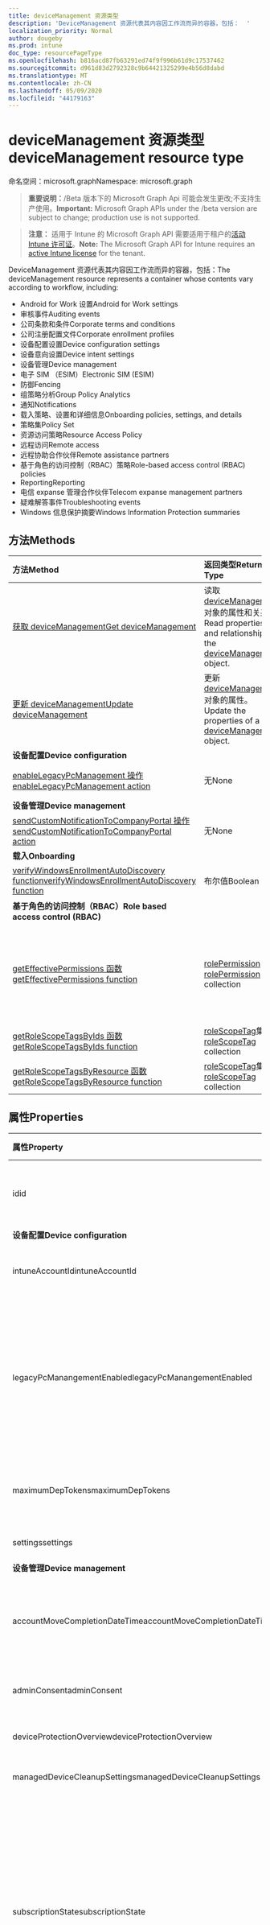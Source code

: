 ```yaml
---
title: deviceManagement 资源类型
description: 'DeviceManagement 资源代表其内容因工作流而异的容器，包括：  '
localization_priority: Normal
author: dougeby
ms.prod: intune
doc_type: resourcePageType
ms.openlocfilehash: b816acd87fb63291ed74f9f996b61d9c17537462
ms.sourcegitcommit: d961d83d2792328c9b64421325299e4b56d8dabd
ms.translationtype: MT
ms.contentlocale: zh-CN
ms.lasthandoff: 05/09/2020
ms.locfileid: "44179163"
---
```

# <a name="devicemanagement-resource-type"></a><span data-ttu-id="e6f63-103">deviceManagement 资源类型</span><span class="sxs-lookup"><span data-stu-id="e6f63-103">deviceManagement resource type</span></span>

<span data-ttu-id="e6f63-104">命名空间：microsoft.graph</span><span class="sxs-lookup"><span data-stu-id="e6f63-104">Namespace: microsoft.graph</span></span>

> <span data-ttu-id="e6f63-105">**重要说明：**/Beta 版本下的 Microsoft Graph Api 可能会发生更改;不支持生产使用。</span><span class="sxs-lookup"><span data-stu-id="e6f63-105">**Important:** Microsoft Graph APIs under the /beta version are subject to change; production use is not supported.</span></span>

> <span data-ttu-id="e6f63-106">**注意：** 适用于 Intune 的 Microsoft Graph API 需要适用于租户的[活动 Intune 许可证](https://go.microsoft.com/fwlink/?linkid=839381)。</span><span class="sxs-lookup"><span data-stu-id="e6f63-106">**Note:** The Microsoft Graph API for Intune requires an [active Intune license](https://go.microsoft.com/fwlink/?linkid=839381) for the tenant.</span></span>

<span data-ttu-id="e6f63-107">DeviceManagement 资源代表其内容因工作流而异的容器，包括：</span><span class="sxs-lookup"><span data-stu-id="e6f63-107">The deviceManagement resource represents a container whose contents vary according to workflow, including:</span></span>  

- <span data-ttu-id="e6f63-108">Android for Work 设置</span><span class="sxs-lookup"><span data-stu-id="e6f63-108">Android for Work settings</span></span>
- <span data-ttu-id="e6f63-109">审核事件</span><span class="sxs-lookup"><span data-stu-id="e6f63-109">Auditing events</span></span>
- <span data-ttu-id="e6f63-110">公司条款和条件</span><span class="sxs-lookup"><span data-stu-id="e6f63-110">Corporate terms and conditions</span></span> 
- <span data-ttu-id="e6f63-111">公司注册配置文件</span><span class="sxs-lookup"><span data-stu-id="e6f63-111">Corporate enrollment profiles</span></span>
- <span data-ttu-id="e6f63-112">设备配置设置</span><span class="sxs-lookup"><span data-stu-id="e6f63-112">Device configuration settings</span></span>
- <span data-ttu-id="e6f63-113">设备意向设置</span><span class="sxs-lookup"><span data-stu-id="e6f63-113">Device intent settings</span></span>
- <span data-ttu-id="e6f63-114">设备管理</span><span class="sxs-lookup"><span data-stu-id="e6f63-114">Device management</span></span>
- <span data-ttu-id="e6f63-115">电子 SIM （ESIM）</span><span class="sxs-lookup"><span data-stu-id="e6f63-115">Electronic SIM (ESIM)</span></span>
- <span data-ttu-id="e6f63-116">防御</span><span class="sxs-lookup"><span data-stu-id="e6f63-116">Fencing</span></span>
- <span data-ttu-id="e6f63-117">组策略分析</span><span class="sxs-lookup"><span data-stu-id="e6f63-117">Group Policy Analytics</span></span>
- <span data-ttu-id="e6f63-118">通知</span><span class="sxs-lookup"><span data-stu-id="e6f63-118">Notifications</span></span>
- <span data-ttu-id="e6f63-119">载入策略、设置和详细信息</span><span class="sxs-lookup"><span data-stu-id="e6f63-119">Onboarding policies, settings, and details</span></span>
- <span data-ttu-id="e6f63-120">策略集</span><span class="sxs-lookup"><span data-stu-id="e6f63-120">Policy Set</span></span>
- <span data-ttu-id="e6f63-121">资源访问策略</span><span class="sxs-lookup"><span data-stu-id="e6f63-121">Resource Access Policy</span></span>
- <span data-ttu-id="e6f63-122">远程访问</span><span class="sxs-lookup"><span data-stu-id="e6f63-122">Remote access</span></span>
- <span data-ttu-id="e6f63-123">远程协助合作伙伴</span><span class="sxs-lookup"><span data-stu-id="e6f63-123">Remote assistance partners</span></span>
- <span data-ttu-id="e6f63-124">基于角色的访问控制（RBAC）策略</span><span class="sxs-lookup"><span data-stu-id="e6f63-124">Role-based access control (RBAC) policies</span></span>
- <span data-ttu-id="e6f63-125">Reporting</span><span class="sxs-lookup"><span data-stu-id="e6f63-125">Reporting</span></span>
- <span data-ttu-id="e6f63-126">电信 expanse 管理合作伙伴</span><span class="sxs-lookup"><span data-stu-id="e6f63-126">Telecom expanse management partners</span></span>
- <span data-ttu-id="e6f63-127">疑难解答事件</span><span class="sxs-lookup"><span data-stu-id="e6f63-127">Troubleshooting events</span></span>
- <span data-ttu-id="e6f63-128">Windows 信息保护摘要</span><span class="sxs-lookup"><span data-stu-id="e6f63-128">Windows Information Protection summaries</span></span>

## <a name="methods"></a><span data-ttu-id="e6f63-129">方法</span><span class="sxs-lookup"><span data-stu-id="e6f63-129">Methods</span></span>
|<span data-ttu-id="e6f63-130">方法</span><span class="sxs-lookup"><span data-stu-id="e6f63-130">Method</span></span>|<span data-ttu-id="e6f63-131">返回类型</span><span class="sxs-lookup"><span data-stu-id="e6f63-131">Return Type</span></span>|<span data-ttu-id="e6f63-132">说明</span><span class="sxs-lookup"><span data-stu-id="e6f63-132">Description</span></span>|
|:---|:---|:---|
|[<span data-ttu-id="e6f63-133">获取 deviceManagement</span><span class="sxs-lookup"><span data-stu-id="e6f63-133">Get deviceManagement</span></span>](../api/intune-shared-devicemanagement-get.md)|<span data-ttu-id="e6f63-134">读取 [deviceManagement](../resources/intune-shared-devicemanagement.md) 对象的属性和关系。</span><span class="sxs-lookup"><span data-stu-id="e6f63-134">Read properties and relationships of the [deviceManagement](../resources/intune-shared-devicemanagement.md) object.</span></span>|
|[<span data-ttu-id="e6f63-135">更新 deviceManagement</span><span class="sxs-lookup"><span data-stu-id="e6f63-135">Update deviceManagement</span></span>](../api/intune-shared-devicemanagement-update.md)|<span data-ttu-id="e6f63-136">更新 [deviceManagement](../resources/intune-shared-devicemanagement.md) 对象的属性。</span><span class="sxs-lookup"><span data-stu-id="e6f63-136">Update the properties of a [deviceManagement](../resources/intune-shared-devicemanagement.md) object.</span></span>|
|<span data-ttu-id="e6f63-137">**设备配置**</span><span class="sxs-lookup"><span data-stu-id="e6f63-137">**Device configuration**</span></span>|
|[<span data-ttu-id="e6f63-138">enableLegacyPcManagement 操作</span><span class="sxs-lookup"><span data-stu-id="e6f63-138">enableLegacyPcManagement action</span></span>](../api/intune-shared-devicemanagement-enablelegacypcmanagement.md)|<span data-ttu-id="e6f63-139">无</span><span class="sxs-lookup"><span data-stu-id="e6f63-139">None</span></span>|<span data-ttu-id="e6f63-140">尚未记录</span><span class="sxs-lookup"><span data-stu-id="e6f63-140">Not yet documented</span></span>|
|<span data-ttu-id="e6f63-141">**设备管理**</span><span class="sxs-lookup"><span data-stu-id="e6f63-141">**Device management**</span></span>|
|[<span data-ttu-id="e6f63-142">sendCustomNotificationToCompanyPortal 操作</span><span class="sxs-lookup"><span data-stu-id="e6f63-142">sendCustomNotificationToCompanyPortal action</span></span>](../api/intune-shared-devicemanagement-sendcustomnotificationtocompanyportal.md)|<span data-ttu-id="e6f63-143">无</span><span class="sxs-lookup"><span data-stu-id="e6f63-143">None</span></span>|<span data-ttu-id="e6f63-144">尚未记录</span><span class="sxs-lookup"><span data-stu-id="e6f63-144">Not yet documented</span></span>|
|<span data-ttu-id="e6f63-145">**载入**</span><span class="sxs-lookup"><span data-stu-id="e6f63-145">**Onboarding**</span></span>|
|[<span data-ttu-id="e6f63-146">verifyWindowsEnrollmentAutoDiscovery function</span><span class="sxs-lookup"><span data-stu-id="e6f63-146">verifyWindowsEnrollmentAutoDiscovery function</span></span>](../api/intune-shared-devicemanagement-verifywindowsenrollmentautodiscovery.md)|<span data-ttu-id="e6f63-147">布尔值</span><span class="sxs-lookup"><span data-stu-id="e6f63-147">Boolean</span></span>|<span data-ttu-id="e6f63-148">尚未记录</span><span class="sxs-lookup"><span data-stu-id="e6f63-148">Not yet documented</span></span>|
|<span data-ttu-id="e6f63-149">**基于角色的访问控制（RBAC）**</span><span class="sxs-lookup"><span data-stu-id="e6f63-149">**Role based access control (RBAC)**</span></span>|
|[<span data-ttu-id="e6f63-150">getEffectivePermissions 函数</span><span class="sxs-lookup"><span data-stu-id="e6f63-150">getEffectivePermissions function</span></span>](../api/intune-shared-devicemanagement-geteffectivepermissions.md)|<span data-ttu-id="e6f63-151">[rolePermission](../resources/intune-rbac-rolepermission.md) 集合</span><span class="sxs-lookup"><span data-stu-id="e6f63-151">[rolePermission](../resources/intune-rbac-rolepermission.md) collection</span></span>|<span data-ttu-id="e6f63-152">检索当前验证的用户的有效权限</span><span class="sxs-lookup"><span data-stu-id="e6f63-152">Retrieves the effective permissions of the currently authenticated user</span></span>|
|[<span data-ttu-id="e6f63-153">getRoleScopeTagsByIds 函数</span><span class="sxs-lookup"><span data-stu-id="e6f63-153">getRoleScopeTagsByIds function</span></span>](../api/intune-shared-devicemanagement-getrolescopetagsbyids.md)|<span data-ttu-id="e6f63-154">[roleScopeTag](../resources/intune-rbac-rolescopetag.md)集合</span><span class="sxs-lookup"><span data-stu-id="e6f63-154">[roleScopeTag](../resources/intune-rbac-rolescopetag.md) collection</span></span>|<span data-ttu-id="e6f63-155">尚未记录</span><span class="sxs-lookup"><span data-stu-id="e6f63-155">Not yet documented</span></span>|
|[<span data-ttu-id="e6f63-156">getRoleScopeTagsByResource 函数</span><span class="sxs-lookup"><span data-stu-id="e6f63-156">getRoleScopeTagsByResource function</span></span>](../api/intune-shared-devicemanagement-getrolescopetagsbyresource.md)|<span data-ttu-id="e6f63-157">[roleScopeTag](../resources/intune-rbac-rolescopetag.md)集合</span><span class="sxs-lookup"><span data-stu-id="e6f63-157">[roleScopeTag](../resources/intune-rbac-rolescopetag.md) collection</span></span>|<span data-ttu-id="e6f63-158">尚未记录</span><span class="sxs-lookup"><span data-stu-id="e6f63-158">Not yet documented</span></span>|


## <a name="properties"></a><span data-ttu-id="e6f63-159">属性</span><span class="sxs-lookup"><span data-stu-id="e6f63-159">Properties</span></span>
|<span data-ttu-id="e6f63-160">属性</span><span class="sxs-lookup"><span data-stu-id="e6f63-160">Property</span></span>|<span data-ttu-id="e6f63-161">类型</span><span class="sxs-lookup"><span data-stu-id="e6f63-161">Type</span></span>|<span data-ttu-id="e6f63-162">说明</span><span class="sxs-lookup"><span data-stu-id="e6f63-162">Description</span></span>|
|:---|:---|:---|
|<span data-ttu-id="e6f63-163">id</span><span class="sxs-lookup"><span data-stu-id="e6f63-163">id</span></span>|<span data-ttu-id="e6f63-164">字符串</span><span class="sxs-lookup"><span data-stu-id="e6f63-164">String</span></span>|<span data-ttu-id="e6f63-165">与设备关联的唯一标识符。</span><span class="sxs-lookup"><span data-stu-id="e6f63-165">Unique identifier associated with the device.</span></span>|
|<span data-ttu-id="e6f63-166">**设备配置**</span><span class="sxs-lookup"><span data-stu-id="e6f63-166">**Device configuration**</span></span>|
|<span data-ttu-id="e6f63-167">intuneAccountId</span><span class="sxs-lookup"><span data-stu-id="e6f63-167">intuneAccountId</span></span>|<span data-ttu-id="e6f63-168">Guid</span><span class="sxs-lookup"><span data-stu-id="e6f63-168">Guid</span></span>|<span data-ttu-id="e6f63-169">给定租户的 Intune 帐户 ID</span><span class="sxs-lookup"><span data-stu-id="e6f63-169">Intune Account ID for given tenant</span></span>|
|<span data-ttu-id="e6f63-170">legacyPcManangementEnabled</span><span class="sxs-lookup"><span data-stu-id="e6f63-170">legacyPcManangementEnabled</span></span>|<span data-ttu-id="e6f63-171">Boolean</span><span class="sxs-lookup"><span data-stu-id="e6f63-171">Boolean</span></span>|<span data-ttu-id="e6f63-172">用于为此帐户启用非 MDM 托管旧版 PC 管理的属性。</span><span class="sxs-lookup"><span data-stu-id="e6f63-172">The property to enable Non-MDM managed legacy PC management for this account.</span></span> <span data-ttu-id="e6f63-173">此属性是只读的。</span><span class="sxs-lookup"><span data-stu-id="e6f63-173">This property is read-only.</span></span>|
|<span data-ttu-id="e6f63-174">maximumDepTokens</span><span class="sxs-lookup"><span data-stu-id="e6f63-174">maximumDepTokens</span></span>|<span data-ttu-id="e6f63-175">Int32</span><span class="sxs-lookup"><span data-stu-id="e6f63-175">Int32</span></span>|<span data-ttu-id="e6f63-176">每个租户允许的最大 DEP 令牌数。</span><span class="sxs-lookup"><span data-stu-id="e6f63-176">Maximum number of DEP tokens allowed per-tenant.</span></span>|
|<span data-ttu-id="e6f63-177">settings</span><span class="sxs-lookup"><span data-stu-id="e6f63-177">settings</span></span>|[<span data-ttu-id="e6f63-178">deviceManagementSettings</span><span class="sxs-lookup"><span data-stu-id="e6f63-178">deviceManagementSettings</span></span>](../resources/intune-deviceconfig-devicemanagementsettings.md)|<span data-ttu-id="e6f63-179">帐户级别设置。</span><span class="sxs-lookup"><span data-stu-id="e6f63-179">Account level settings.</span></span>|
|<span data-ttu-id="e6f63-180">**设备管理**</span><span class="sxs-lookup"><span data-stu-id="e6f63-180">**Device management**</span></span>|
|<span data-ttu-id="e6f63-181">accountMoveCompletionDateTime</span><span class="sxs-lookup"><span data-stu-id="e6f63-181">accountMoveCompletionDateTime</span></span>|<span data-ttu-id="e6f63-182">DateTimeOffset</span><span class="sxs-lookup"><span data-stu-id="e6f63-182">DateTimeOffset</span></span>|<span data-ttu-id="e6f63-183">租户数据在 scaleunits 之间移动的日期 & 时间。</span><span class="sxs-lookup"><span data-stu-id="e6f63-183">The date & time when tenant data moved between scaleunits.</span></span>|
|<span data-ttu-id="e6f63-184">adminConsent</span><span class="sxs-lookup"><span data-stu-id="e6f63-184">adminConsent</span></span>|[<span data-ttu-id="e6f63-185">adminConsent</span><span class="sxs-lookup"><span data-stu-id="e6f63-185">adminConsent</span></span>](../resources/intune-devices-adminconsent.md)|<span data-ttu-id="e6f63-186">管理员同意信息。</span><span class="sxs-lookup"><span data-stu-id="e6f63-186">Admin consent information.</span></span>|
|<span data-ttu-id="e6f63-187">deviceProtectionOverview</span><span class="sxs-lookup"><span data-stu-id="e6f63-187">deviceProtectionOverview</span></span>|[<span data-ttu-id="e6f63-188">deviceProtectionOverview</span><span class="sxs-lookup"><span data-stu-id="e6f63-188">deviceProtectionOverview</span></span>](../resources/intune-devices-deviceprotectionoverview.md)|<span data-ttu-id="e6f63-189">设备保护概述。</span><span class="sxs-lookup"><span data-stu-id="e6f63-189">Device protection overview.</span></span>|
|<span data-ttu-id="e6f63-190">managedDeviceCleanupSettings</span><span class="sxs-lookup"><span data-stu-id="e6f63-190">managedDeviceCleanupSettings</span></span>|[<span data-ttu-id="e6f63-191">managedDeviceCleanupSettings</span><span class="sxs-lookup"><span data-stu-id="e6f63-191">managedDeviceCleanupSettings</span></span>](../resources/intune-devices-manageddevicecleanupsettings.md)|<span data-ttu-id="e6f63-192">设备清理规则</span><span class="sxs-lookup"><span data-stu-id="e6f63-192">Device cleanup rule</span></span>|
|<span data-ttu-id="e6f63-193">subscriptionState</span><span class="sxs-lookup"><span data-stu-id="e6f63-193">subscriptionState</span></span>|[<span data-ttu-id="e6f63-194">deviceManagementSubscriptionState</span><span class="sxs-lookup"><span data-stu-id="e6f63-194">deviceManagementSubscriptionState</span></span>](../resources/intune-devices-devicemanagementsubscriptionstate.md)|<span data-ttu-id="e6f63-195">租户移动设备管理订阅状态。</span><span class="sxs-lookup"><span data-stu-id="e6f63-195">Tenant mobile device management subscription state.</span></span> <span data-ttu-id="e6f63-196">可取值为：`pending`、`active`、`warning`、`disabled`、`deleted`、`blocked`、`lockedOut`。</span><span class="sxs-lookup"><span data-stu-id="e6f63-196">Possible values are: `pending`, `active`, `warning`, `disabled`, `deleted`, `blocked`, `lockedOut`.</span></span>|
|<span data-ttu-id="e6f63-197">订阅</span><span class="sxs-lookup"><span data-stu-id="e6f63-197">subscriptions</span></span>|[<span data-ttu-id="e6f63-198">deviceManagementSubscriptions</span><span class="sxs-lookup"><span data-stu-id="e6f63-198">deviceManagementSubscriptions</span></span>](../resources/intune-devices-devicemanagementsubscriptions.md)|<span data-ttu-id="e6f63-199">租户的订阅。</span><span class="sxs-lookup"><span data-stu-id="e6f63-199">Tenant's Subscription.</span></span> <span data-ttu-id="e6f63-200">可取值为：`none`、`intune`、`office365`、`intunePremium`、`intune_EDU`、`intune_SMB`。</span><span class="sxs-lookup"><span data-stu-id="e6f63-200">Possible values are: `none`, `intune`, `office365`, `intunePremium`, `intune_EDU`, `intune_SMB`.</span></span>|
|<span data-ttu-id="e6f63-201">windowsMalwareOverview</span><span class="sxs-lookup"><span data-stu-id="e6f63-201">windowsMalwareOverview</span></span>|[<span data-ttu-id="e6f63-202">windowsMalwareOverview</span><span class="sxs-lookup"><span data-stu-id="e6f63-202">windowsMalwareOverview</span></span>](../resources/intune-devices-windowsmalwareoverview.md)|<span data-ttu-id="e6f63-203">Windows 设备的恶意软件概述。</span><span class="sxs-lookup"><span data-stu-id="e6f63-203">Malware overview for windows devices.</span></span>|
|<span data-ttu-id="e6f63-204">**组策略分析**</span><span class="sxs-lookup"><span data-stu-id="e6f63-204">**Group Policy Analytics**</span></span>|
|<span data-ttu-id="e6f63-205">groupPolicyObjectFiles</span><span class="sxs-lookup"><span data-stu-id="e6f63-205">groupPolicyObjectFiles</span></span>|<span data-ttu-id="e6f63-206">[groupPolicyObjectFile](../resources/intune-gpanalyticsservice-grouppolicyobjectfile.md)集合</span><span class="sxs-lookup"><span data-stu-id="e6f63-206">[groupPolicyObjectFile](../resources/intune-gpanalyticsservice-grouppolicyobjectfile.md) collection</span></span>|<span data-ttu-id="e6f63-207">已上载的组策略对象文件的列表。</span><span class="sxs-lookup"><span data-stu-id="e6f63-207">A list of Group Policy Object files uploaded.</span></span>|
|<span data-ttu-id="e6f63-208">**载入**</span><span class="sxs-lookup"><span data-stu-id="e6f63-208">**Onboarding**</span></span>|
|<span data-ttu-id="e6f63-209">intuneBrand</span><span class="sxs-lookup"><span data-stu-id="e6f63-209">intuneBrand</span></span>|[<span data-ttu-id="e6f63-210">intuneBrand</span><span class="sxs-lookup"><span data-stu-id="e6f63-210">intuneBrand</span></span>](../resources/intune-onboarding-intunebrand.md)|<span data-ttu-id="e6f63-211">intuneBrand 包含在自定义公司门户应用程序以及最终用户 Web 门户的外观时使用的数据。</span><span class="sxs-lookup"><span data-stu-id="e6f63-211">intuneBrand contains data which is used in customizing the appearance of the Company Portal applications as well as the end user web portal.</span></span>|
|<span data-ttu-id="e6f63-212">**Odj**</span><span class="sxs-lookup"><span data-stu-id="e6f63-212">**Odj**</span></span>|
|<span data-ttu-id="e6f63-213">domainJoinConnectors</span><span class="sxs-lookup"><span data-stu-id="e6f63-213">domainJoinConnectors</span></span>|<span data-ttu-id="e6f63-214">[deviceManagementDomainJoinConnector](../resources/intune-odj-devicemanagementdomainjoinconnector.md)集合</span><span class="sxs-lookup"><span data-stu-id="e6f63-214">[deviceManagementDomainJoinConnector](../resources/intune-odj-devicemanagementdomainjoinconnector.md) collection</span></span>|<span data-ttu-id="e6f63-215">连接器对象的列表。</span><span class="sxs-lookup"><span data-stu-id="e6f63-215">A list of connector objects.</span></span>|

## <a name="relationships"></a><span data-ttu-id="e6f63-216">关系</span><span class="sxs-lookup"><span data-stu-id="e6f63-216">Relationships</span></span>
|<span data-ttu-id="e6f63-217">关系</span><span class="sxs-lookup"><span data-stu-id="e6f63-217">Relationship</span></span>|<span data-ttu-id="e6f63-218">类型</span><span class="sxs-lookup"><span data-stu-id="e6f63-218">Type</span></span>|<span data-ttu-id="e6f63-219">产品介绍&nbsp;&nbsp;&nbsp;&nbsp;&nbsp;&nbsp;&nbsp;</span><span class="sxs-lookup"><span data-stu-id="e6f63-219">Description&nbsp;&nbsp;&nbsp;&nbsp;&nbsp;&nbsp;&nbsp;</span></span>|
|:---|:---|:---|
|<span data-ttu-id="e6f63-220">**适用于工作的 Android**</span><span class="sxs-lookup"><span data-stu-id="e6f63-220">**Android for Work**</span></span>|
|<span data-ttu-id="e6f63-221">androidDeviceOwnerEnrollmentProfiles</span><span class="sxs-lookup"><span data-stu-id="e6f63-221">androidDeviceOwnerEnrollmentProfiles</span></span>|<span data-ttu-id="e6f63-222">[androidDeviceOwnerEnrollmentProfile](../resources/intune-androidforwork-androiddeviceownerenrollmentprofile.md)集合</span><span class="sxs-lookup"><span data-stu-id="e6f63-222">[androidDeviceOwnerEnrollmentProfile](../resources/intune-androidforwork-androiddeviceownerenrollmentprofile.md) collection</span></span>|<span data-ttu-id="e6f63-223">Android 设备所有者注册配置文件实体。</span><span class="sxs-lookup"><span data-stu-id="e6f63-223">Android device owner enrollment profile entities.</span></span>|
|<span data-ttu-id="e6f63-224">androidForWorkAppConfigurationSchemas</span><span class="sxs-lookup"><span data-stu-id="e6f63-224">androidForWorkAppConfigurationSchemas</span></span>|<span data-ttu-id="e6f63-225">[androidForWorkAppConfigurationSchema](../resources/intune-androidforwork-androidforworkappconfigurationschema.md) 集合</span><span class="sxs-lookup"><span data-stu-id="e6f63-225">[androidForWorkAppConfigurationSchema](../resources/intune-androidforwork-androidforworkappconfigurationschema.md) collection</span></span>|<span data-ttu-id="e6f63-226">Android for Work 应用配置架构实体。</span><span class="sxs-lookup"><span data-stu-id="e6f63-226">Android for Work app configuration schema entities.</span></span>|
|<span data-ttu-id="e6f63-227">androidForWorkEnrollmentProfiles</span><span class="sxs-lookup"><span data-stu-id="e6f63-227">androidForWorkEnrollmentProfiles</span></span>|<span data-ttu-id="e6f63-228">[androidForWorkEnrollmentProfile](../resources/intune-androidforwork-androidforworkenrollmentprofile.md) 集合</span><span class="sxs-lookup"><span data-stu-id="e6f63-228">[androidForWorkEnrollmentProfile](../resources/intune-androidforwork-androidforworkenrollmentprofile.md) collection</span></span>|<span data-ttu-id="e6f63-229">Android for Work 注册配置文件实体。</span><span class="sxs-lookup"><span data-stu-id="e6f63-229">Android for Work enrollment profile entities.</span></span>|
|<span data-ttu-id="e6f63-230">androidForWorkSettings</span><span class="sxs-lookup"><span data-stu-id="e6f63-230">androidForWorkSettings</span></span>|[<span data-ttu-id="e6f63-231">androidForWorkSettings</span><span class="sxs-lookup"><span data-stu-id="e6f63-231">androidForWorkSettings</span></span>](../resources/intune-androidforwork-androidforworksettings.md)|<span data-ttu-id="e6f63-232">Android for Work 设置单例实体。</span><span class="sxs-lookup"><span data-stu-id="e6f63-232">The singleton Android for Work settings entity.</span></span>|
|<span data-ttu-id="e6f63-233">androidManagedStoreAccountEnterpriseSettings</span><span class="sxs-lookup"><span data-stu-id="e6f63-233">androidManagedStoreAccountEnterpriseSettings</span></span>|[<span data-ttu-id="e6f63-234">androidManagedStoreAccountEnterpriseSettings</span><span class="sxs-lookup"><span data-stu-id="e6f63-234">androidManagedStoreAccountEnterpriseSettings</span></span>](../resources/intune-androidforwork-androidmanagedstoreaccountenterprisesettings.md)|<span data-ttu-id="e6f63-235">Singleton Android 托管存储帐户企业设置实体。</span><span class="sxs-lookup"><span data-stu-id="e6f63-235">The singleton Android managed store account enterprise settings entity.</span></span>|
|<span data-ttu-id="e6f63-236">androidManagedStoreAppConfigurationSchemas</span><span class="sxs-lookup"><span data-stu-id="e6f63-236">androidManagedStoreAppConfigurationSchemas</span></span>|<span data-ttu-id="e6f63-237">[androidManagedStoreAppConfigurationSchema](../resources/intune-androidforwork-androidmanagedstoreappconfigurationschema.md)集合</span><span class="sxs-lookup"><span data-stu-id="e6f63-237">[androidManagedStoreAppConfigurationSchema](../resources/intune-androidforwork-androidmanagedstoreappconfigurationschema.md) collection</span></span>|<span data-ttu-id="e6f63-238">Android 企业应用配置架构实体。</span><span class="sxs-lookup"><span data-stu-id="e6f63-238">Android Enterprise app configuration schema entities.</span></span>|
|<span data-ttu-id="e6f63-239">**审核**</span><span class="sxs-lookup"><span data-stu-id="e6f63-239">**Auditing**</span></span>|
|<span data-ttu-id="e6f63-240">auditEvents</span><span class="sxs-lookup"><span data-stu-id="e6f63-240">auditEvents</span></span>|<span data-ttu-id="e6f63-241">[auditEvent](../resources/intune-auditing-auditevent.md) 集合</span><span class="sxs-lookup"><span data-stu-id="e6f63-241">[auditEvent](../resources/intune-auditing-auditevent.md) collection</span></span>|<span data-ttu-id="e6f63-242">审核事件</span><span class="sxs-lookup"><span data-stu-id="e6f63-242">The Audit Events</span></span>|
|<span data-ttu-id="e6f63-243">**公司条款**</span><span class="sxs-lookup"><span data-stu-id="e6f63-243">**Company terms**</span></span>|
|<span data-ttu-id="e6f63-244">termsAndConditions</span><span class="sxs-lookup"><span data-stu-id="e6f63-244">termsAndConditions</span></span>|<span data-ttu-id="e6f63-245">[termsAndConditions](../resources/intune-companyterms-termsandconditions.md) 集合</span><span class="sxs-lookup"><span data-stu-id="e6f63-245">[termsAndConditions](../resources/intune-companyterms-termsandconditions.md) collection</span></span>|<span data-ttu-id="e6f63-246">与公司的设备管理关联的条款和条件。</span><span class="sxs-lookup"><span data-stu-id="e6f63-246">The terms and conditions associated with device management of the company.</span></span>|
|<span data-ttu-id="e6f63-247">**公司注册**</span><span class="sxs-lookup"><span data-stu-id="e6f63-247">**Corporate enrollment**</span></span>|
|<span data-ttu-id="e6f63-248">enrollmentProfiles</span><span class="sxs-lookup"><span data-stu-id="e6f63-248">enrollmentProfiles</span></span>|<span data-ttu-id="e6f63-249">[enrollmentProfile](../resources/intune-enrollment-enrollmentprofile.md)集合</span><span class="sxs-lookup"><span data-stu-id="e6f63-249">[enrollmentProfile](../resources/intune-enrollment-enrollmentprofile.md) collection</span></span>|<span data-ttu-id="e6f63-250">注册配置文件。</span><span class="sxs-lookup"><span data-stu-id="e6f63-250">The enrollment profiles.</span></span>|
|<span data-ttu-id="e6f63-251">importedAppleDeviceIdentities</span><span class="sxs-lookup"><span data-stu-id="e6f63-251">importedAppleDeviceIdentities</span></span>|<span data-ttu-id="e6f63-252">[importedAppleDeviceIdentity](../resources/intune-enrollment-importedappledeviceidentity.md)集合</span><span class="sxs-lookup"><span data-stu-id="e6f63-252">[importedAppleDeviceIdentity](../resources/intune-enrollment-importedappledeviceidentity.md) collection</span></span>|<span data-ttu-id="e6f63-253">导入的 Apple 设备标识。</span><span class="sxs-lookup"><span data-stu-id="e6f63-253">The imported Apple device identities.</span></span>|
|<span data-ttu-id="e6f63-254">importedDeviceIdentities</span><span class="sxs-lookup"><span data-stu-id="e6f63-254">importedDeviceIdentities</span></span>|<span data-ttu-id="e6f63-255">[importedDeviceIdentity](../resources/intune-enrollment-importeddeviceidentity.md)集合</span><span class="sxs-lookup"><span data-stu-id="e6f63-255">[importedDeviceIdentity](../resources/intune-enrollment-importeddeviceidentity.md) collection</span></span>|<span data-ttu-id="e6f63-256">导入的设备标识。</span><span class="sxs-lookup"><span data-stu-id="e6f63-256">The imported device identities.</span></span>|
|<span data-ttu-id="e6f63-257">**设备配置**</span><span class="sxs-lookup"><span data-stu-id="e6f63-257">**Device configuration**</span></span>|
|<span data-ttu-id="e6f63-258">advancedThreatProtectionOnboardingStateSummary</span><span class="sxs-lookup"><span data-stu-id="e6f63-258">advancedThreatProtectionOnboardingStateSummary</span></span>|[<span data-ttu-id="e6f63-259">advancedThreatProtectionOnboardingStateSummary</span><span class="sxs-lookup"><span data-stu-id="e6f63-259">advancedThreatProtectionOnboardingStateSummary</span></span>](../resources/intune-deviceconfig-advancedthreatprotectiononboardingstatesummary.md)|<span data-ttu-id="e6f63-260">此帐户的 ATP 载入状态的摘要状态。</span><span class="sxs-lookup"><span data-stu-id="e6f63-260">The summary state of ATP onboarding state for this account.</span></span>|
|<span data-ttu-id="e6f63-261">cartToClassAssociations</span><span class="sxs-lookup"><span data-stu-id="e6f63-261">cartToClassAssociations</span></span>|<span data-ttu-id="e6f63-262">[cartToClassAssociation](../resources/intune-deviceconfig-carttoclassassociation.md)集合</span><span class="sxs-lookup"><span data-stu-id="e6f63-262">[cartToClassAssociation](../resources/intune-deviceconfig-carttoclassassociation.md) collection</span></span>|<span data-ttu-id="e6f63-263">到类关联的购物车。</span><span class="sxs-lookup"><span data-stu-id="e6f63-263">The Cart To Class Associations.</span></span>|
|<span data-ttu-id="e6f63-264">deviceCompliancePolicies</span><span class="sxs-lookup"><span data-stu-id="e6f63-264">deviceCompliancePolicies</span></span>|<span data-ttu-id="e6f63-265">[deviceCompliancePolicy](../resources/intune-shared-devicecompliancepolicy.md) 集合</span><span class="sxs-lookup"><span data-stu-id="e6f63-265">[deviceCompliancePolicy](../resources/intune-shared-devicecompliancepolicy.md) collection</span></span>|<span data-ttu-id="e6f63-266">设备符合性策略。</span><span class="sxs-lookup"><span data-stu-id="e6f63-266">The device compliance policies.</span></span>|
|<span data-ttu-id="e6f63-267">deviceCompliancePolicyDeviceStateSummary</span><span class="sxs-lookup"><span data-stu-id="e6f63-267">deviceCompliancePolicyDeviceStateSummary</span></span>|[<span data-ttu-id="e6f63-268">deviceCompliancePolicyDeviceStateSummary</span><span class="sxs-lookup"><span data-stu-id="e6f63-268">deviceCompliancePolicyDeviceStateSummary</span></span>](../resources/intune-deviceconfig-devicecompliancepolicydevicestatesummary.md)|<span data-ttu-id="e6f63-269">此帐户的设备符合性状态摘要。</span><span class="sxs-lookup"><span data-stu-id="e6f63-269">The device compliance state summary for this account.</span></span>|
|<span data-ttu-id="e6f63-270">deviceCompliancePolicySettingStateSummaries</span><span class="sxs-lookup"><span data-stu-id="e6f63-270">deviceCompliancePolicySettingStateSummaries</span></span>|<span data-ttu-id="e6f63-271">[deviceCompliancePolicySettingStateSummary](../resources/intune-deviceconfig-devicecompliancepolicysettingstatesummary.md) 集合</span><span class="sxs-lookup"><span data-stu-id="e6f63-271">[deviceCompliancePolicySettingStateSummary](../resources/intune-deviceconfig-devicecompliancepolicysettingstatesummary.md) collection</span></span>|<span data-ttu-id="e6f63-272">此帐户的符合性设置的摘要状态。</span><span class="sxs-lookup"><span data-stu-id="e6f63-272">The summary states of compliance policy settings for this account.</span></span>|
|<span data-ttu-id="e6f63-273">deviceConfigurationConflictSummary</span><span class="sxs-lookup"><span data-stu-id="e6f63-273">deviceConfigurationConflictSummary</span></span>|<span data-ttu-id="e6f63-274">[deviceConfigurationConflictSummary](../resources/intune-deviceconfig-deviceconfigurationconflictsummary.md)集合</span><span class="sxs-lookup"><span data-stu-id="e6f63-274">[deviceConfigurationConflictSummary](../resources/intune-deviceconfig-deviceconfigurationconflictsummary.md) collection</span></span>|<span data-ttu-id="e6f63-275">此帐户的 "冲突" 状态的策略摘要。</span><span class="sxs-lookup"><span data-stu-id="e6f63-275">Summary of policies in conflict state for this account.</span></span>|
|<span data-ttu-id="e6f63-276">deviceConfigurationDeviceStateSummaries</span><span class="sxs-lookup"><span data-stu-id="e6f63-276">deviceConfigurationDeviceStateSummaries</span></span>|[<span data-ttu-id="e6f63-277">deviceConfigurationDeviceStateSummary</span><span class="sxs-lookup"><span data-stu-id="e6f63-277">deviceConfigurationDeviceStateSummary</span></span>](../resources/intune-deviceconfig-deviceconfigurationdevicestatesummary.md)|<span data-ttu-id="e6f63-278">此帐户的设备配置设备状态摘要。</span><span class="sxs-lookup"><span data-stu-id="e6f63-278">The device configuration device state summary for this account.</span></span>|
|<span data-ttu-id="e6f63-279">deviceConfigurationRestrictedAppsViolations</span><span class="sxs-lookup"><span data-stu-id="e6f63-279">deviceConfigurationRestrictedAppsViolations</span></span>|<span data-ttu-id="e6f63-280">[restrictedAppsViolation](../resources/intune-deviceconfig-restrictedappsviolation.md)集合</span><span class="sxs-lookup"><span data-stu-id="e6f63-280">[restrictedAppsViolation](../resources/intune-deviceconfig-restrictedappsviolation.md) collection</span></span>|<span data-ttu-id="e6f63-281">此帐户的受限制的应用程序冲突。</span><span class="sxs-lookup"><span data-stu-id="e6f63-281">Restricted apps violations for this account.</span></span>|
|<span data-ttu-id="e6f63-282">deviceConfigurations</span><span class="sxs-lookup"><span data-stu-id="e6f63-282">deviceConfigurations</span></span>|<span data-ttu-id="e6f63-283">[deviceConfiguration](../resources/intune-shared-deviceconfiguration.md) 集合</span><span class="sxs-lookup"><span data-stu-id="e6f63-283">[deviceConfiguration](../resources/intune-shared-deviceconfiguration.md) collection</span></span>|<span data-ttu-id="e6f63-284">设备配置。</span><span class="sxs-lookup"><span data-stu-id="e6f63-284">The device configurations.</span></span>|
|<span data-ttu-id="e6f63-285">deviceConfigurationUserStateSummaries</span><span class="sxs-lookup"><span data-stu-id="e6f63-285">deviceConfigurationUserStateSummaries</span></span>|[<span data-ttu-id="e6f63-286">deviceConfigurationUserStateSummary</span><span class="sxs-lookup"><span data-stu-id="e6f63-286">deviceConfigurationUserStateSummary</span></span>](../resources/intune-deviceconfig-deviceconfigurationuserstatesummary.md)|<span data-ttu-id="e6f63-287">此帐户的设备配置用户状态摘要。</span><span class="sxs-lookup"><span data-stu-id="e6f63-287">The device configuration user state summary for this account.</span></span>|
|<span data-ttu-id="e6f63-288">iosUpdateStatuses</span><span class="sxs-lookup"><span data-stu-id="e6f63-288">iosUpdateStatuses</span></span>|<span data-ttu-id="e6f63-289">[iosUpdateDeviceStatus](../resources/intune-deviceconfig-iosupdatedevicestatus.md) 集合</span><span class="sxs-lookup"><span data-stu-id="e6f63-289">[iosUpdateDeviceStatus](../resources/intune-deviceconfig-iosupdatedevicestatus.md) collection</span></span>|<span data-ttu-id="e6f63-290">此帐户的 IOS 软件更新安装状态。</span><span class="sxs-lookup"><span data-stu-id="e6f63-290">The IOS software update installation statuses for this account.</span></span>|
|<span data-ttu-id="e6f63-291">ndesConnectors</span><span class="sxs-lookup"><span data-stu-id="e6f63-291">ndesConnectors</span></span>|<span data-ttu-id="e6f63-292">[ndesConnector](../resources/intune-deviceconfig-ndesconnector.md)集合</span><span class="sxs-lookup"><span data-stu-id="e6f63-292">[ndesConnector](../resources/intune-deviceconfig-ndesconnector.md) collection</span></span>|<span data-ttu-id="e6f63-293">此帐户的 Ndes 连接器的集合。</span><span class="sxs-lookup"><span data-stu-id="e6f63-293">The collection of Ndes connectors for this account.</span></span>|
|<span data-ttu-id="e6f63-294">softwareUpdateStatusSummary</span><span class="sxs-lookup"><span data-stu-id="e6f63-294">softwareUpdateStatusSummary</span></span>|[<span data-ttu-id="e6f63-295">softwareUpdateStatusSummary</span><span class="sxs-lookup"><span data-stu-id="e6f63-295">softwareUpdateStatusSummary</span></span>](../resources/intune-deviceconfig-softwareupdatestatussummary.md)|<span data-ttu-id="e6f63-296">软件更新状态摘要。</span><span class="sxs-lookup"><span data-stu-id="e6f63-296">The software update status summary.</span></span>|
|<span data-ttu-id="e6f63-297">**设备意向**</span><span class="sxs-lookup"><span data-stu-id="e6f63-297">**Device intent**</span></span>|
|<span data-ttu-id="e6f63-298">意向</span><span class="sxs-lookup"><span data-stu-id="e6f63-298">intents</span></span>|<span data-ttu-id="e6f63-299">[deviceManagementIntent](../resources/intune-deviceintent-devicemanagementintent.md)集合</span><span class="sxs-lookup"><span data-stu-id="e6f63-299">[deviceManagementIntent](../resources/intune-deviceintent-devicemanagementintent.md) collection</span></span>|<span data-ttu-id="e6f63-300">设备管理意向</span><span class="sxs-lookup"><span data-stu-id="e6f63-300">The device management intents</span></span>|
|<span data-ttu-id="e6f63-301">settingDefinitions</span><span class="sxs-lookup"><span data-stu-id="e6f63-301">settingDefinitions</span></span>|<span data-ttu-id="e6f63-302">[deviceManagementSettingDefinition](../resources/intune-deviceintent-devicemanagementsettingdefinition.md)集合</span><span class="sxs-lookup"><span data-stu-id="e6f63-302">[deviceManagementSettingDefinition](../resources/intune-deviceintent-devicemanagementsettingdefinition.md) collection</span></span>|<span data-ttu-id="e6f63-303">设备管理意向设置定义</span><span class="sxs-lookup"><span data-stu-id="e6f63-303">The device management intent setting definitions</span></span>|
|<span data-ttu-id="e6f63-304">模版</span><span class="sxs-lookup"><span data-stu-id="e6f63-304">templates</span></span>|<span data-ttu-id="e6f63-305">[deviceManagementTemplate](../resources/intune-deviceintent-devicemanagementtemplate.md)集合</span><span class="sxs-lookup"><span data-stu-id="e6f63-305">[deviceManagementTemplate](../resources/intune-deviceintent-devicemanagementtemplate.md) collection</span></span>|<span data-ttu-id="e6f63-306">可用模板</span><span class="sxs-lookup"><span data-stu-id="e6f63-306">The available templates</span></span>|
|<span data-ttu-id="e6f63-307">categories</span><span class="sxs-lookup"><span data-stu-id="e6f63-307">categories</span></span>|<span data-ttu-id="e6f63-308">[deviceManagementSettingCategory](../resources/intune-deviceintent-devicemanagementsettingcategory.md)集合</span><span class="sxs-lookup"><span data-stu-id="e6f63-308">[deviceManagementSettingCategory](../resources/intune-deviceintent-devicemanagementsettingcategory.md) collection</span></span>|<span data-ttu-id="e6f63-309">可用类别</span><span class="sxs-lookup"><span data-stu-id="e6f63-309">The available categories</span></span>|
|<span data-ttu-id="e6f63-310">**设备管理**</span><span class="sxs-lookup"><span data-stu-id="e6f63-310">**Device management**</span></span>|
|<span data-ttu-id="e6f63-311">applePushNotificationCertificate</span><span class="sxs-lookup"><span data-stu-id="e6f63-311">applePushNotificationCertificate</span></span>|[<span data-ttu-id="e6f63-312">applePushNotificationCertificate</span><span class="sxs-lookup"><span data-stu-id="e6f63-312">applePushNotificationCertificate</span></span>](../resources/intune-devices-applepushnotificationcertificate.md)|<span data-ttu-id="e6f63-313">Apple 推送通知证书。</span><span class="sxs-lookup"><span data-stu-id="e6f63-313">Apple push notification certificate.</span></span>|
|<span data-ttu-id="e6f63-314">dataSharingConsents</span><span class="sxs-lookup"><span data-stu-id="e6f63-314">dataSharingConsents</span></span>|<span data-ttu-id="e6f63-315">[dataSharingConsent](../resources/intune-devices-datasharingconsent.md)集合</span><span class="sxs-lookup"><span data-stu-id="e6f63-315">[dataSharingConsent](../resources/intune-devices-datasharingconsent.md) collection</span></span>|<span data-ttu-id="e6f63-316">数据共享同意。</span><span class="sxs-lookup"><span data-stu-id="e6f63-316">Data sharing consents.</span></span>|
|<span data-ttu-id="e6f63-317">detectedApps</span><span class="sxs-lookup"><span data-stu-id="e6f63-317">detectedApps</span></span>|<span data-ttu-id="e6f63-318">[detectedApp](../resources/intune-devices-detectedapp.md) 集合</span><span class="sxs-lookup"><span data-stu-id="e6f63-318">[detectedApp](../resources/intune-devices-detectedapp.md) collection</span></span>|<span data-ttu-id="e6f63-319">检测到与设备关联的应用的列表。</span><span class="sxs-lookup"><span data-stu-id="e6f63-319">The list of detected apps associated with a device.</span></span>|
|<span data-ttu-id="e6f63-320">deviceManagementScripts</span><span class="sxs-lookup"><span data-stu-id="e6f63-320">deviceManagementScripts</span></span>|<span data-ttu-id="e6f63-321">[deviceManagementScript](../resources/intune-shared-devicemanagementscript.md)集合</span><span class="sxs-lookup"><span data-stu-id="e6f63-321">[deviceManagementScript](../resources/intune-shared-devicemanagementscript.md) collection</span></span>|<span data-ttu-id="e6f63-322">与租户关联的设备管理脚本的列表。</span><span class="sxs-lookup"><span data-stu-id="e6f63-322">The list of device management scripts associated with the tenant.</span></span>|
|<span data-ttu-id="e6f63-323">deviceShellScripts</span><span class="sxs-lookup"><span data-stu-id="e6f63-323">deviceShellScripts</span></span>|<span data-ttu-id="e6f63-324">[deviceShellScript](../resources/intune-devices-deviceshellscript.md)集合</span><span class="sxs-lookup"><span data-stu-id="e6f63-324">[deviceShellScript](../resources/intune-devices-deviceshellscript.md) collection</span></span>|<span data-ttu-id="e6f63-325">与租户关联的设备命令行管理程序脚本列表。</span><span class="sxs-lookup"><span data-stu-id="e6f63-325">The list of device shell scripts associated with the tenant.</span></span>|
|<span data-ttu-id="e6f63-326">deviceHealthScripts</span><span class="sxs-lookup"><span data-stu-id="e6f63-326">deviceHealthScripts</span></span>|<span data-ttu-id="e6f63-327">[deviceHealthScript](../resources/intune-devices-devicehealthscript.md)集合</span><span class="sxs-lookup"><span data-stu-id="e6f63-327">[deviceHealthScript](../resources/intune-devices-devicehealthscript.md) collection</span></span>|<span data-ttu-id="e6f63-328">与租户关联的设备运行状况脚本的列表。</span><span class="sxs-lookup"><span data-stu-id="e6f63-328">The list of device health scripts associated with the tenant.</span></span>|
|<span data-ttu-id="e6f63-329">managedDeviceOverview</span><span class="sxs-lookup"><span data-stu-id="e6f63-329">managedDeviceOverview</span></span>|[<span data-ttu-id="e6f63-330">managedDeviceOverview</span><span class="sxs-lookup"><span data-stu-id="e6f63-330">managedDeviceOverview</span></span>](../resources/intune-devices-manageddeviceoverview.md)|<span data-ttu-id="e6f63-331">设备概述</span><span class="sxs-lookup"><span data-stu-id="e6f63-331">Device overview</span></span>|
|<span data-ttu-id="e6f63-332">managedDevices</span><span class="sxs-lookup"><span data-stu-id="e6f63-332">managedDevices</span></span>|<span data-ttu-id="e6f63-333">[managedDevice](../resources/intune-devices-manageddevice.md) 集合</span><span class="sxs-lookup"><span data-stu-id="e6f63-333">[managedDevice](../resources/intune-devices-manageddevice.md) collection</span></span>|<span data-ttu-id="e6f63-334">托管设备列表。</span><span class="sxs-lookup"><span data-stu-id="e6f63-334">The list of managed devices.</span></span>|
|<span data-ttu-id="e6f63-335">remoteActionAudits</span><span class="sxs-lookup"><span data-stu-id="e6f63-335">remoteActionAudits</span></span>|<span data-ttu-id="e6f63-336">[remoteActionAudit](../resources/intune-devices-remoteactionaudit.md)集合</span><span class="sxs-lookup"><span data-stu-id="e6f63-336">[remoteActionAudit](../resources/intune-devices-remoteactionaudit.md) collection</span></span>|<span data-ttu-id="e6f63-337">与租户的设备远程操作审核列表。</span><span class="sxs-lookup"><span data-stu-id="e6f63-337">The list of device remote action audits with the tenant.</span></span>|
|<span data-ttu-id="e6f63-338">windowsMalwareInformation</span><span class="sxs-lookup"><span data-stu-id="e6f63-338">windowsMalwareInformation</span></span>|<span data-ttu-id="e6f63-339">[windowsMalwareInformation](../resources/intune-devices-windowsmalwareinformation.md)集合</span><span class="sxs-lookup"><span data-stu-id="e6f63-339">[windowsMalwareInformation](../resources/intune-devices-windowsmalwareinformation.md) collection</span></span>|<span data-ttu-id="e6f63-340">租户中受影响的恶意软件的列表。</span><span class="sxs-lookup"><span data-stu-id="e6f63-340">The list of affected malware in the tenant.</span></span>|
|<span data-ttu-id="e6f63-341">mobileAppTroubleshootingEvents</span><span class="sxs-lookup"><span data-stu-id="e6f63-341">mobileAppTroubleshootingEvents</span></span>|<span data-ttu-id="e6f63-342">[mobileAppTroubleshootingEvent](../resources/intune-shared-mobileapptroubleshootingevent.md)集合</span><span class="sxs-lookup"><span data-stu-id="e6f63-342">[mobileAppTroubleshootingEvent](../resources/intune-shared-mobileapptroubleshootingevent.md) collection</span></span>|<span data-ttu-id="e6f63-343">MobileAppTroubleshootingEvent 的集合属性。</span><span class="sxs-lookup"><span data-stu-id="e6f63-343">The collection property of MobileAppTroubleshootingEvent.</span></span>|
|<span data-ttu-id="e6f63-344">userExperienceAnalyticsOverview</span><span class="sxs-lookup"><span data-stu-id="e6f63-344">userExperienceAnalyticsOverview</span></span>|<span data-ttu-id="e6f63-345">userExperienceAnalyticsOverview</span><span class="sxs-lookup"><span data-stu-id="e6f63-345">userExperienceAnalyticsOverview</span></span>|<span data-ttu-id="e6f63-346">用户体验分析概述</span><span class="sxs-lookup"><span data-stu-id="e6f63-346">User experience analytics overview</span></span>|
|<span data-ttu-id="e6f63-347">userExperienceAnalyticsBaselines</span><span class="sxs-lookup"><span data-stu-id="e6f63-347">userExperienceAnalyticsBaselines</span></span>|<span data-ttu-id="e6f63-348">userExperienceAnalyticsBaseline 集合</span><span class="sxs-lookup"><span data-stu-id="e6f63-348">userExperienceAnalyticsBaseline collection</span></span>|<span data-ttu-id="e6f63-349">用户体验分析基线</span><span class="sxs-lookup"><span data-stu-id="e6f63-349">User experience analytics baselines</span></span>|
|<span data-ttu-id="e6f63-350">userExperienceAnalyticsCategories</span><span class="sxs-lookup"><span data-stu-id="e6f63-350">userExperienceAnalyticsCategories</span></span>|<span data-ttu-id="e6f63-351">userExperienceAnalyticsCategory 集合</span><span class="sxs-lookup"><span data-stu-id="e6f63-351">userExperienceAnalyticsCategory collection</span></span>|<span data-ttu-id="e6f63-352">用户体验分析类别</span><span class="sxs-lookup"><span data-stu-id="e6f63-352">User experience analytics categories</span></span>|
|<span data-ttu-id="e6f63-353">userExperienceAnalyticsDevicePerformance</span><span class="sxs-lookup"><span data-stu-id="e6f63-353">userExperienceAnalyticsDevicePerformance</span></span>|<span data-ttu-id="e6f63-354">userExperienceAnalyticsDevicePerformance 集合</span><span class="sxs-lookup"><span data-stu-id="e6f63-354">userExperienceAnalyticsDevicePerformance collection</span></span>|<span data-ttu-id="e6f63-355">User experience analytics 设备性能</span><span class="sxs-lookup"><span data-stu-id="e6f63-355">User experience analytics device performance</span></span>|
|<span data-ttu-id="e6f63-356">userExperienceAnalyticsRegressionSummary</span><span class="sxs-lookup"><span data-stu-id="e6f63-356">userExperienceAnalyticsRegressionSummary</span></span>|<span data-ttu-id="e6f63-357">userExperienceAnalyticsRegressionSummary</span><span class="sxs-lookup"><span data-stu-id="e6f63-357">userExperienceAnalyticsRegressionSummary</span></span>|<span data-ttu-id="e6f63-358">用户体验分析回归概况摘要</span><span class="sxs-lookup"><span data-stu-id="e6f63-358">User experience analytics regression summary</span></span>|
|<span data-ttu-id="e6f63-359">userExperienceAnalyticsDeviceStartupHistory</span><span class="sxs-lookup"><span data-stu-id="e6f63-359">userExperienceAnalyticsDeviceStartupHistory</span></span>|<span data-ttu-id="e6f63-360">userExperienceAnalyticsDeviceStartupHistory 集合</span><span class="sxs-lookup"><span data-stu-id="e6f63-360">userExperienceAnalyticsDeviceStartupHistory collection</span></span>|<span data-ttu-id="e6f63-361">User experience analytics 设备启动历史记录</span><span class="sxs-lookup"><span data-stu-id="e6f63-361">User experience analytics device Startup History</span></span>|
|<span data-ttu-id="e6f63-362">userExperienceAnalyticsDeviceStartupProcesses</span><span class="sxs-lookup"><span data-stu-id="e6f63-362">userExperienceAnalyticsDeviceStartupProcesses</span></span>|<span data-ttu-id="e6f63-363">userExperienceAnalyticsDeviceStartupProcess 集合</span><span class="sxs-lookup"><span data-stu-id="e6f63-363">userExperienceAnalyticsDeviceStartupProcess collection</span></span>|<span data-ttu-id="e6f63-364">用户体验分析设备启动过程</span><span class="sxs-lookup"><span data-stu-id="e6f63-364">User experience analytics device Startup Processes</span></span>|
|<span data-ttu-id="e6f63-365">userExperienceAnalyticsDeviceStartupProcessPerformance</span><span class="sxs-lookup"><span data-stu-id="e6f63-365">userExperienceAnalyticsDeviceStartupProcessPerformance</span></span>|<span data-ttu-id="e6f63-366">userExperienceAnalyticsDeviceStartupProcessPerformance 集合</span><span class="sxs-lookup"><span data-stu-id="e6f63-366">userExperienceAnalyticsDeviceStartupProcessPerformance collection</span></span>|<span data-ttu-id="e6f63-367">User experience analytics 设备启动过程性能</span><span class="sxs-lookup"><span data-stu-id="e6f63-367">User experience analytics device Startup Process Performance</span></span>|
|<span data-ttu-id="e6f63-368">**开户**</span><span class="sxs-lookup"><span data-stu-id="e6f63-368">**Enrollment**</span></span>|
|<span data-ttu-id="e6f63-369">depOnboardingSettings</span><span class="sxs-lookup"><span data-stu-id="e6f63-369">depOnboardingSettings</span></span>|<span data-ttu-id="e6f63-370">[depOnboardingSetting](../resources/intune-enrollment-deponboardingsetting.md)集合</span><span class="sxs-lookup"><span data-stu-id="e6f63-370">[depOnboardingSetting](../resources/intune-enrollment-deponboardingsetting.md) collection</span></span>|<span data-ttu-id="e6f63-371">每个租户的多个 DEP 令牌集合。</span><span class="sxs-lookup"><span data-stu-id="e6f63-371">This collections of multiple DEP tokens per-tenant.</span></span>|
|<span data-ttu-id="e6f63-372">importedDeviceIdentities</span><span class="sxs-lookup"><span data-stu-id="e6f63-372">importedDeviceIdentities</span></span>|<span data-ttu-id="e6f63-373">[importedDeviceIdentity](../resources/intune-enrollment-importeddeviceidentity.md)集合</span><span class="sxs-lookup"><span data-stu-id="e6f63-373">[importedDeviceIdentity](../resources/intune-enrollment-importeddeviceidentity.md) collection</span></span>|<span data-ttu-id="e6f63-374">导入的设备标识。</span><span class="sxs-lookup"><span data-stu-id="e6f63-374">The imported device identities.</span></span>|
|<span data-ttu-id="e6f63-375">importedWindowsAutopilotDeviceIdentities</span><span class="sxs-lookup"><span data-stu-id="e6f63-375">importedWindowsAutopilotDeviceIdentities</span></span>|<span data-ttu-id="e6f63-376">[importedWindowsAutopilotDeviceIdentity](../resources/intune-enrollment-importedwindowsautopilotdeviceidentity.md) 集合</span><span class="sxs-lookup"><span data-stu-id="e6f63-376">[importedWindowsAutopilotDeviceIdentity](../resources/intune-enrollment-importedwindowsautopilotdeviceidentity.md) collection</span></span>|<span data-ttu-id="e6f63-377">导入的 Windows AutoPilot 设备的集合。</span><span class="sxs-lookup"><span data-stu-id="e6f63-377">Collection of imported Windows autopilot devices.</span></span>|
|<span data-ttu-id="e6f63-378">windowsAutopilotDeploymentProfiles</span><span class="sxs-lookup"><span data-stu-id="e6f63-378">windowsAutopilotDeploymentProfiles</span></span>|<span data-ttu-id="e6f63-379">[windowsAutopilotDeploymentProfile](../resources/intune-shared-windowsautopilotdeploymentprofile.md)集合</span><span class="sxs-lookup"><span data-stu-id="e6f63-379">[windowsAutopilotDeploymentProfile](../resources/intune-shared-windowsautopilotdeploymentprofile.md) collection</span></span>|<span data-ttu-id="e6f63-380">Windows 自动引导部署配置文件</span><span class="sxs-lookup"><span data-stu-id="e6f63-380">Windows auto pilot deployment profiles</span></span>|
|<span data-ttu-id="e6f63-381">windowsAutopilotDeviceIdentities</span><span class="sxs-lookup"><span data-stu-id="e6f63-381">windowsAutopilotDeviceIdentities</span></span>|<span data-ttu-id="e6f63-382">[windowsAutopilotDeviceIdentity](../resources/intune-enrollment-windowsautopilotdeviceidentity.md)集合</span><span class="sxs-lookup"><span data-stu-id="e6f63-382">[windowsAutopilotDeviceIdentity](../resources/intune-enrollment-windowsautopilotdeviceidentity.md) collection</span></span>|<span data-ttu-id="e6f63-383">Windows autopilot 设备标识包含的集合。</span><span class="sxs-lookup"><span data-stu-id="e6f63-383">The Windows autopilot device identities contained collection.</span></span>|
|<span data-ttu-id="e6f63-384">windowsAutopilotSettings</span><span class="sxs-lookup"><span data-stu-id="e6f63-384">windowsAutopilotSettings</span></span>|[<span data-ttu-id="e6f63-385">windowsAutopilotSettings</span><span class="sxs-lookup"><span data-stu-id="e6f63-385">windowsAutopilotSettings</span></span>](../resources/intune-enrollment-windowsautopilotsettings.md)|<span data-ttu-id="e6f63-386">Windows autopilot 帐户设置。</span><span class="sxs-lookup"><span data-stu-id="e6f63-386">The Windows autopilot account settings.</span></span>|
|<span data-ttu-id="e6f63-387">**嵌入的 SIM**</span><span class="sxs-lookup"><span data-stu-id="e6f63-387">**Embedded SIM**</span></span>|
|<span data-ttu-id="e6f63-388">embeddedSIMActivationCodePools</span><span class="sxs-lookup"><span data-stu-id="e6f63-388">embeddedSIMActivationCodePools</span></span>|<span data-ttu-id="e6f63-389">[embeddedSIMActivationCodePool](../resources/intune-esim-embeddedsimactivationcodepool.md)集合</span><span class="sxs-lookup"><span data-stu-id="e6f63-389">[embeddedSIMActivationCodePool](../resources/intune-esim-embeddedsimactivationcodepool.md) collection</span></span>|<span data-ttu-id="e6f63-390">此帐户创建的嵌入的 SIM 激活代码池。</span><span class="sxs-lookup"><span data-stu-id="e6f63-390">The embedded SIM activation code pools created by this account.</span></span>|
|<span data-ttu-id="e6f63-391">**防御**</span><span class="sxs-lookup"><span data-stu-id="e6f63-391">**Fencing**</span></span>|
|<span data-ttu-id="e6f63-392">managementConditions</span><span class="sxs-lookup"><span data-stu-id="e6f63-392">managementConditions</span></span>|<span data-ttu-id="e6f63-393">[managementCondition](../resources/intune-fencing-managementcondition.md)集合</span><span class="sxs-lookup"><span data-stu-id="e6f63-393">[managementCondition](../resources/intune-fencing-managementcondition.md) collection</span></span>|<span data-ttu-id="e6f63-394">与公司的设备管理相关联的管理条件。</span><span class="sxs-lookup"><span data-stu-id="e6f63-394">The management conditions associated with device management of the company.</span></span>|
|<span data-ttu-id="e6f63-395">managementConditionStatements</span><span class="sxs-lookup"><span data-stu-id="e6f63-395">managementConditionStatements</span></span>|<span data-ttu-id="e6f63-396">[managementConditionStatement](../resources/intune-fencing-managementconditionstatement.md)集合</span><span class="sxs-lookup"><span data-stu-id="e6f63-396">[managementConditionStatement](../resources/intune-fencing-managementconditionstatement.md) collection</span></span>|<span data-ttu-id="e6f63-397">与公司的设备管理相关联的管理条件语句。</span><span class="sxs-lookup"><span data-stu-id="e6f63-397">The management condition statements associated with device management of the company.</span></span>|
|<span data-ttu-id="e6f63-398">**组策略分析**</span><span class="sxs-lookup"><span data-stu-id="e6f63-398">**Group Policy Analytics**</span></span>|
|<span data-ttu-id="e6f63-399">groupPolicyMigrationReports</span><span class="sxs-lookup"><span data-stu-id="e6f63-399">groupPolicyMigrationReports</span></span>|<span data-ttu-id="e6f63-400">[groupPolicyMigrationReport](../resources/intune-gpanalyticsservice-grouppolicymigrationreport.md)集合</span><span class="sxs-lookup"><span data-stu-id="e6f63-400">[groupPolicyMigrationReport](../resources/intune-gpanalyticsservice-grouppolicymigrationreport.md) collection</span></span>|<span data-ttu-id="e6f63-401">组策略迁移报告的列表。</span><span class="sxs-lookup"><span data-stu-id="e6f63-401">A list of Group Policy migration reports.</span></span>|
|<span data-ttu-id="e6f63-402">**通知**</span><span class="sxs-lookup"><span data-stu-id="e6f63-402">**Notifications**</span></span>|
|<span data-ttu-id="e6f63-403">notificationMessageTemplates</span><span class="sxs-lookup"><span data-stu-id="e6f63-403">notificationMessageTemplates</span></span>|<span data-ttu-id="e6f63-404">[notificationMessageTemplate](../resources/intune-notification-notificationmessagetemplate.md) 集合</span><span class="sxs-lookup"><span data-stu-id="e6f63-404">[notificationMessageTemplate](../resources/intune-notification-notificationmessagetemplate.md) collection</span></span>|<span data-ttu-id="e6f63-405">通知消息模板。</span><span class="sxs-lookup"><span data-stu-id="e6f63-405">The Notification Message Templates.</span></span>|
|<span data-ttu-id="e6f63-406">**载入**</span><span class="sxs-lookup"><span data-stu-id="e6f63-406">**Onboarding**</span></span>|
|<span data-ttu-id="e6f63-407">conditionalAccessSettings</span><span class="sxs-lookup"><span data-stu-id="e6f63-407">conditionalAccessSettings</span></span>|[<span data-ttu-id="e6f63-408">onPremisesConditionalAccessSettings</span><span class="sxs-lookup"><span data-stu-id="e6f63-408">onPremisesConditionalAccessSettings</span></span>](../resources/intune-onboarding-onpremisesconditionalaccesssettings.md)|<span data-ttu-id="e6f63-409">Exchange 本地条件访问设置。</span><span class="sxs-lookup"><span data-stu-id="e6f63-409">The Exchange on premises conditional access settings.</span></span> <span data-ttu-id="e6f63-410">本地条件访问需要设备注册并符合邮件访问要求</span><span class="sxs-lookup"><span data-stu-id="e6f63-410">On premises conditional access will require devices to be both enrolled and compliant for mail access</span></span>|
|<span data-ttu-id="e6f63-411">deviceCategories</span><span class="sxs-lookup"><span data-stu-id="e6f63-411">deviceCategories</span></span>|<span data-ttu-id="e6f63-412">[deviceCategory](../resources/intune-shared-devicecategory.md) 集合</span><span class="sxs-lookup"><span data-stu-id="e6f63-412">[deviceCategory](../resources/intune-shared-devicecategory.md) collection</span></span>|<span data-ttu-id="e6f63-413">租户的设备类别列表。</span><span class="sxs-lookup"><span data-stu-id="e6f63-413">The list of device categories with the tenant.</span></span>|
|<span data-ttu-id="e6f63-414">deviceEnrollmentConfigurations</span><span class="sxs-lookup"><span data-stu-id="e6f63-414">deviceEnrollmentConfigurations</span></span>|<span data-ttu-id="e6f63-415">[deviceEnrollmentConfiguration](../resources/intune-shared-deviceenrollmentconfiguration.md) 集合</span><span class="sxs-lookup"><span data-stu-id="e6f63-415">[deviceEnrollmentConfiguration](../resources/intune-shared-deviceenrollmentconfiguration.md) collection</span></span>|<span data-ttu-id="e6f63-416">设备注册配置列表</span><span class="sxs-lookup"><span data-stu-id="e6f63-416">The list of device enrollment configurations</span></span>|
|<span data-ttu-id="e6f63-417">deviceManagementPartners</span><span class="sxs-lookup"><span data-stu-id="e6f63-417">deviceManagementPartners</span></span>|<span data-ttu-id="e6f63-418">[deviceManagementPartner](../resources/intune-onboarding-devicemanagementpartner.md) 集合</span><span class="sxs-lookup"><span data-stu-id="e6f63-418">[deviceManagementPartner](../resources/intune-onboarding-devicemanagementpartner.md) collection</span></span>|<span data-ttu-id="e6f63-419">由租户配置的设备管理合作伙伴列表。</span><span class="sxs-lookup"><span data-stu-id="e6f63-419">The list of Device Management Partners configured by the tenant.</span></span>|
|<span data-ttu-id="e6f63-420">exchangeConnectors</span><span class="sxs-lookup"><span data-stu-id="e6f63-420">exchangeConnectors</span></span>|<span data-ttu-id="e6f63-421">[deviceManagementExchangeConnector](../resources/intune-onboarding-devicemanagementexchangeconnector.md) 集合</span><span class="sxs-lookup"><span data-stu-id="e6f63-421">[deviceManagementExchangeConnector](../resources/intune-onboarding-devicemanagementexchangeconnector.md) collection</span></span>|<span data-ttu-id="e6f63-422">由租户配置的 Exchange 连接器列表。</span><span class="sxs-lookup"><span data-stu-id="e6f63-422">The list of Exchange Connectors configured by the tenant.</span></span>|
|<span data-ttu-id="e6f63-423">exchangeOnPremisesPolicies</span><span class="sxs-lookup"><span data-stu-id="e6f63-423">exchangeOnPremisesPolicies</span></span>|<span data-ttu-id="e6f63-424">[deviceManagementExchangeOnPremisesPolicy](../resources/intune-onboarding-devicemanagementexchangeonpremisespolicy.md)集合</span><span class="sxs-lookup"><span data-stu-id="e6f63-424">[deviceManagementExchangeOnPremisesPolicy](../resources/intune-onboarding-devicemanagementexchangeonpremisespolicy.md) collection</span></span>|<span data-ttu-id="e6f63-425">由租户配置的 Premisis 策略上的 Exchange 列表。</span><span class="sxs-lookup"><span data-stu-id="e6f63-425">The list of Exchange On Premisis policies configured by the tenant.</span></span>|
|<span data-ttu-id="e6f63-426">exchangeOnPremisesPolicy</span><span class="sxs-lookup"><span data-stu-id="e6f63-426">exchangeOnPremisesPolicy</span></span>|[<span data-ttu-id="e6f63-427">deviceManagementExchangeOnPremisesPolicy</span><span class="sxs-lookup"><span data-stu-id="e6f63-427">deviceManagementExchangeOnPremisesPolicy</span></span>](../resources/intune-onboarding-devicemanagementexchangeonpremisespolicy.md)|<span data-ttu-id="e6f63-428">控制移动设备对本地 Exchange 的访问的策略</span><span class="sxs-lookup"><span data-stu-id="e6f63-428">The policy which controls mobile device access to Exchange On Premises</span></span>|
|<span data-ttu-id="e6f63-429">mobileThreatDefenseConnectors</span><span class="sxs-lookup"><span data-stu-id="e6f63-429">mobileThreatDefenseConnectors</span></span>|<span data-ttu-id="e6f63-430">[mobileThreatDefenseConnector](../resources/intune-onboarding-mobilethreatdefenseconnector.md) 集合</span><span class="sxs-lookup"><span data-stu-id="e6f63-430">[mobileThreatDefenseConnector](../resources/intune-onboarding-mobilethreatdefenseconnector.md) collection</span></span>|<span data-ttu-id="e6f63-431">由租户配置的移动威胁防护连接器列表。</span><span class="sxs-lookup"><span data-stu-id="e6f63-431">The list of Mobile threat Defense connectors configured by the tenant.</span></span>|
|<span data-ttu-id="e6f63-432">**策略集**</span><span class="sxs-lookup"><span data-stu-id="e6f63-432">**Policy Set**</span></span>|
|<span data-ttu-id="e6f63-433">deviceManagementScripts</span><span class="sxs-lookup"><span data-stu-id="e6f63-433">deviceManagementScripts</span></span>|<span data-ttu-id="e6f63-434">[deviceManagementScript](../resources/intune-shared-devicemanagementscript.md)集合</span><span class="sxs-lookup"><span data-stu-id="e6f63-434">[deviceManagementScript](../resources/intune-shared-devicemanagementscript.md) collection</span></span>|<span data-ttu-id="e6f63-435">与租户关联的设备管理脚本的列表。</span><span class="sxs-lookup"><span data-stu-id="e6f63-435">The list of device management scripts associated with the tenant.</span></span>|
|<span data-ttu-id="e6f63-436">deviceConfigurations</span><span class="sxs-lookup"><span data-stu-id="e6f63-436">deviceConfigurations</span></span>|<span data-ttu-id="e6f63-437">[deviceConfiguration](../resources/intune-shared-deviceconfiguration.md) 集合</span><span class="sxs-lookup"><span data-stu-id="e6f63-437">[deviceConfiguration](../resources/intune-shared-deviceconfiguration.md) collection</span></span>|<span data-ttu-id="e6f63-438">与租户关联的设备配置的列表。</span><span class="sxs-lookup"><span data-stu-id="e6f63-438">The list of device configurations associated with the tenant.</span></span>|
|<span data-ttu-id="e6f63-439">deviceCompliancePolicies</span><span class="sxs-lookup"><span data-stu-id="e6f63-439">deviceCompliancePolicies</span></span>|<span data-ttu-id="e6f63-440">[deviceCompliancePolicy](../resources/intune-shared-devicecompliancepolicy.md) 集合</span><span class="sxs-lookup"><span data-stu-id="e6f63-440">[deviceCompliancePolicy](../resources/intune-shared-devicecompliancepolicy.md) collection</span></span>|<span data-ttu-id="e6f63-441">与租户关联的设备符合性策略的列表。</span><span class="sxs-lookup"><span data-stu-id="e6f63-441">The list of device compliance policies associated with the tenant.</span></span>|
|<span data-ttu-id="e6f63-442">windowsAutopilotDeploymentProfiles</span><span class="sxs-lookup"><span data-stu-id="e6f63-442">windowsAutopilotDeploymentProfiles</span></span>|<span data-ttu-id="e6f63-443">[windowsAutopilotDeploymentProfile](../resources/intune-shared-windowsautopilotdeploymentprofile.md)集合</span><span class="sxs-lookup"><span data-stu-id="e6f63-443">[windowsAutopilotDeploymentProfile](../resources/intune-shared-windowsautopilotdeploymentprofile.md) collection</span></span>|<span data-ttu-id="e6f63-444">Windows 自动引导部署配置文件</span><span class="sxs-lookup"><span data-stu-id="e6f63-444">Windows auto pilot deployment profiles</span></span>|
|<span data-ttu-id="e6f63-445">deviceEnrollmentConfigurations</span><span class="sxs-lookup"><span data-stu-id="e6f63-445">deviceEnrollmentConfigurations</span></span>|<span data-ttu-id="e6f63-446">[deviceEnrollmentConfiguration](../resources/intune-shared-deviceenrollmentconfiguration.md) 集合</span><span class="sxs-lookup"><span data-stu-id="e6f63-446">[deviceEnrollmentConfiguration](../resources/intune-shared-deviceenrollmentconfiguration.md) collection</span></span>|<span data-ttu-id="e6f63-447">设备注册配置列表</span><span class="sxs-lookup"><span data-stu-id="e6f63-447">The list of device enrollment configurations</span></span>|
|<span data-ttu-id="e6f63-448">**资源访问 Polcy**</span><span class="sxs-lookup"><span data-stu-id="e6f63-448">**Resource Access Polcy**</span></span>|
|<span data-ttu-id="e6f63-449">derivedCredentials</span><span class="sxs-lookup"><span data-stu-id="e6f63-449">derivedCredentials</span></span>|<span data-ttu-id="e6f63-450">[deviceManagementDerivedCredentialSettings](../resources/intune-shared-devicemanagementderivedcredentialsettings.md)集合</span><span class="sxs-lookup"><span data-stu-id="e6f63-450">[deviceManagementDerivedCredentialSettings](../resources/intune-shared-devicemanagementderivedcredentialsettings.md) collection</span></span>|<span data-ttu-id="e6f63-451">与帐户关联的派生凭据设置的集合。</span><span class="sxs-lookup"><span data-stu-id="e6f63-451">Collection of Derived credential settings associated with account.</span></span>|
|<span data-ttu-id="e6f63-452">**远程访问**</span><span class="sxs-lookup"><span data-stu-id="e6f63-452">**Remote access**</span></span>|
|<span data-ttu-id="e6f63-453">userPfxCertificates</span><span class="sxs-lookup"><span data-stu-id="e6f63-453">userPfxCertificates</span></span>|<span data-ttu-id="e6f63-454">[userPFXCertificate](../resources/intune-raimportcerts-userpfxcertificate.md)集合</span><span class="sxs-lookup"><span data-stu-id="e6f63-454">[userPFXCertificate](../resources/intune-raimportcerts-userpfxcertificate.md) collection</span></span>|<span data-ttu-id="e6f63-455">与用户关联的 PFX 证书的集合。</span><span class="sxs-lookup"><span data-stu-id="e6f63-455">Collection of PFX certificates associated with a user.</span></span>|
|<span data-ttu-id="e6f63-456">**远程协助**</span><span class="sxs-lookup"><span data-stu-id="e6f63-456">**Remote assistance**</span></span>|
|<span data-ttu-id="e6f63-457">remoteAssistancePartners</span><span class="sxs-lookup"><span data-stu-id="e6f63-457">remoteAssistancePartners</span></span>|<span data-ttu-id="e6f63-458">[remoteAssistancePartner](../resources/intune-remoteassistance-remoteassistancepartner.md) 集合</span><span class="sxs-lookup"><span data-stu-id="e6f63-458">[remoteAssistancePartner](../resources/intune-remoteassistance-remoteassistancepartner.md) collection</span></span>|<span data-ttu-id="e6f63-459">远程帮助合作伙伴。</span><span class="sxs-lookup"><span data-stu-id="e6f63-459">The remote assist partners.</span></span>|
|<span data-ttu-id="e6f63-460">**基于角色的访问控制（RBAC）**</span><span class="sxs-lookup"><span data-stu-id="e6f63-460">**Role based access control (RBAC)**</span></span>|
|<span data-ttu-id="e6f63-461">resourceOperations</span><span class="sxs-lookup"><span data-stu-id="e6f63-461">resourceOperations</span></span>|<span data-ttu-id="e6f63-462">[resourceOperation](../resources/intune-rbac-resourceoperation.md) 集合</span><span class="sxs-lookup"><span data-stu-id="e6f63-462">[resourceOperation](../resources/intune-rbac-resourceoperation.md) collection</span></span>|<span data-ttu-id="e6f63-463">资源操作。</span><span class="sxs-lookup"><span data-stu-id="e6f63-463">The Resource Operations.</span></span>|
|<span data-ttu-id="e6f63-464">roleAssignments</span><span class="sxs-lookup"><span data-stu-id="e6f63-464">roleAssignments</span></span>|<span data-ttu-id="e6f63-465">[deviceAndAppManagementRoleAssignment](../resources/intune-rbac-deviceandappmanagementroleassignment.md) 集合</span><span class="sxs-lookup"><span data-stu-id="e6f63-465">[deviceAndAppManagementRoleAssignment](../resources/intune-rbac-deviceandappmanagementroleassignment.md) collection</span></span>|<span data-ttu-id="e6f63-466">角色分配。</span><span class="sxs-lookup"><span data-stu-id="e6f63-466">The Role Assignments.</span></span>|
|<span data-ttu-id="e6f63-467">roleDefinitions</span><span class="sxs-lookup"><span data-stu-id="e6f63-467">roleDefinitions</span></span>|<span data-ttu-id="e6f63-468">[roleDefinition](../resources/intune-rbac-roledefinition.md) 集合</span><span class="sxs-lookup"><span data-stu-id="e6f63-468">[roleDefinition](../resources/intune-rbac-roledefinition.md) collection</span></span>|<span data-ttu-id="e6f63-469">角色定义。</span><span class="sxs-lookup"><span data-stu-id="e6f63-469">The Role Definitions.</span></span>|
|<span data-ttu-id="e6f63-470">roleScopeTags</span><span class="sxs-lookup"><span data-stu-id="e6f63-470">roleScopeTags</span></span>|<span data-ttu-id="e6f63-471">[roleScopeTag](../resources/intune-rbac-rolescopetag.md)集合</span><span class="sxs-lookup"><span data-stu-id="e6f63-471">[roleScopeTag](../resources/intune-rbac-rolescopetag.md) collection</span></span>|<span data-ttu-id="e6f63-472">角色范围标记。</span><span class="sxs-lookup"><span data-stu-id="e6f63-472">The Role Scope Tags.</span></span>|
|<span data-ttu-id="e6f63-473">**报告**</span><span class="sxs-lookup"><span data-stu-id="e6f63-473">**Reporting**</span></span>|
|<span data-ttu-id="e6f63-474">reports</span><span class="sxs-lookup"><span data-stu-id="e6f63-474">reports</span></span>|[<span data-ttu-id="e6f63-475">deviceManagementReports</span><span class="sxs-lookup"><span data-stu-id="e6f63-475">deviceManagementReports</span></span>](../resources/intune-reporting-devicemanagementreports.md)|<span data-ttu-id="e6f63-476">单独报告</span><span class="sxs-lookup"><span data-stu-id="e6f63-476">Reports singleton</span></span>|
|<span data-ttu-id="e6f63-477">**软件更新**</span><span class="sxs-lookup"><span data-stu-id="e6f63-477">**Software Update**</span></span>|
|<span data-ttu-id="e6f63-478">windowsFeatureUpdateProfiles</span><span class="sxs-lookup"><span data-stu-id="e6f63-478">windowsFeatureUpdateProfiles</span></span>|<span data-ttu-id="e6f63-479">[windowsFeatureUpdateProfile](../resources/intune-softwareupdate-windowsfeatureupdateprofile.md)集合</span><span class="sxs-lookup"><span data-stu-id="e6f63-479">[windowsFeatureUpdateProfile](../resources/intune-softwareupdate-windowsfeatureupdateprofile.md) collection</span></span>|<span data-ttu-id="e6f63-480">Windows 功能更新配置文件的集合</span><span class="sxs-lookup"><span data-stu-id="e6f63-480">A collection of windows feature update profiles</span></span>|
|<span data-ttu-id="e6f63-481">**电信费用管理（TEM）**</span><span class="sxs-lookup"><span data-stu-id="e6f63-481">**Telecom expense management (TEM)**</span></span>|
|<span data-ttu-id="e6f63-482">telecomExpenseManagementPartners</span><span class="sxs-lookup"><span data-stu-id="e6f63-482">telecomExpenseManagementPartners</span></span>|<span data-ttu-id="e6f63-483">[telecomExpenseManagementPartner](../resources/intune-tem-telecomexpensemanagementpartner.md) 集合</span><span class="sxs-lookup"><span data-stu-id="e6f63-483">[telecomExpenseManagementPartner](../resources/intune-tem-telecomexpensemanagementpartner.md) collection</span></span>|<span data-ttu-id="e6f63-484">电信费用管理合作伙伴。</span><span class="sxs-lookup"><span data-stu-id="e6f63-484">The telecom expense management partners.</span></span>|
|<span data-ttu-id="e6f63-485">**疑难解答**</span><span class="sxs-lookup"><span data-stu-id="e6f63-485">**Troubleshooting**</span></span>|
|<span data-ttu-id="e6f63-486">troubleshootingEvents</span><span class="sxs-lookup"><span data-stu-id="e6f63-486">troubleshootingEvents</span></span>|<span data-ttu-id="e6f63-487">[deviceManagementTroubleshootingEvent](../resources/intune-troubleshooting-devicemanagementtroubleshootingevent.md) 集合</span><span class="sxs-lookup"><span data-stu-id="e6f63-487">[deviceManagementTroubleshootingEvent](../resources/intune-troubleshooting-devicemanagementtroubleshootingevent.md) collection</span></span>|<span data-ttu-id="e6f63-488">租户的故障排除事件列表。</span><span class="sxs-lookup"><span data-stu-id="e6f63-488">The list of troubleshooting events for the tenant.</span></span>|
|<span data-ttu-id="e6f63-489">**Windows 信息保护**</span><span class="sxs-lookup"><span data-stu-id="e6f63-489">**Windows Information Protection**</span></span>|
|<span data-ttu-id="e6f63-490">intuneBrandingProfiles</span><span class="sxs-lookup"><span data-stu-id="e6f63-490">intuneBrandingProfiles</span></span>|<span data-ttu-id="e6f63-491">[intuneBrandingProfile](../resources/intune-wip-intunebrandingprofile.md)集合</span><span class="sxs-lookup"><span data-stu-id="e6f63-491">[intuneBrandingProfile](../resources/intune-wip-intunebrandingprofile.md) collection</span></span>|<span data-ttu-id="e6f63-492">面向 AAD 组的 Intune 品牌打造配置文件</span><span class="sxs-lookup"><span data-stu-id="e6f63-492">Intune branding profiles targeted to AAD groups</span></span>|
|<span data-ttu-id="e6f63-493">windowsInformationProtectionAppLearningSummaries</span><span class="sxs-lookup"><span data-stu-id="e6f63-493">windowsInformationProtectionAppLearningSummaries</span></span>|<span data-ttu-id="e6f63-494">[windowsInformationProtectionAppLearningSummary](../resources/intune-wip-windowsinformationprotectionapplearningsummary.md) 集合</span><span class="sxs-lookup"><span data-stu-id="e6f63-494">[windowsInformationProtectionAppLearningSummary](../resources/intune-wip-windowsinformationprotectionapplearningsummary.md) collection</span></span>|<span data-ttu-id="e6f63-495">Windows 信息保护应用学习摘要。</span><span class="sxs-lookup"><span data-stu-id="e6f63-495">The windows information protection app learning summaries.</span></span>|
|<span data-ttu-id="e6f63-496">windowsInformationProtectionNetworkLearningSummaries</span><span class="sxs-lookup"><span data-stu-id="e6f63-496">windowsInformationProtectionNetworkLearningSummaries</span></span>|<span data-ttu-id="e6f63-497">[windowsInformationProtectionNetworkLearningSummary](../resources/intune-wip-windowsinformationprotectionnetworklearningsummary.md) 集合</span><span class="sxs-lookup"><span data-stu-id="e6f63-497">[windowsInformationProtectionNetworkLearningSummary](../resources/intune-wip-windowsinformationprotectionnetworklearningsummary.md) collection</span></span>|<span data-ttu-id="e6f63-498">Windows 信息保护网络学习摘要。</span><span class="sxs-lookup"><span data-stu-id="e6f63-498">The windows information protection network learning summaries.</span></span>|


## <a name="json-representation"></a><span data-ttu-id="e6f63-499">JSON 表示形式</span><span class="sxs-lookup"><span data-stu-id="e6f63-499">JSON Representation</span></span>
<span data-ttu-id="e6f63-500">下面是资源的 JSON 表示形式。</span><span class="sxs-lookup"><span data-stu-id="e6f63-500">Here is a JSON representation of the resource.</span></span>
<!-- {
  "blockType": "resource",
  "keyProperty": "id",
  "@odata.type": "microsoft.graph.deviceManagement"
}
-->
``` json
{
  "@odata.type": "#microsoft.graph.deviceManagement",
  "id": "String (identifier)",
  "subscriptionState": "String"
}
```




